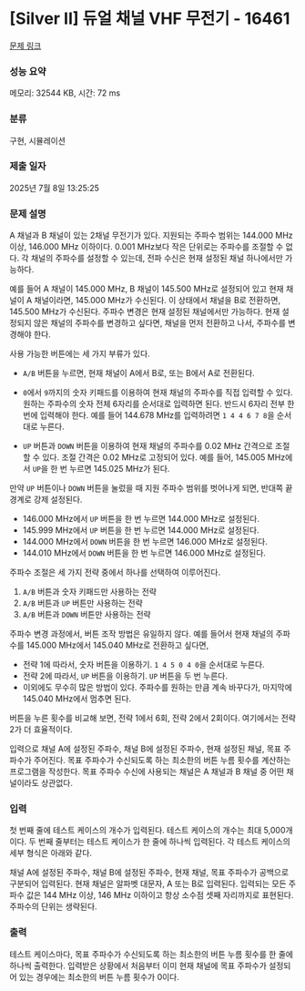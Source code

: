 # [Silver II] 듀얼 채널 VHF 무전기 - 16461 

[문제 링크](https://www.acmicpc.net/problem/16461) 

### 성능 요약

메모리: 32544 KB, 시간: 72 ms

### 분류

구현, 시뮬레이션

### 제출 일자

2025년 7월 8일 13:25:25

### 문제 설명

<p>A 채널과 B 채널이 있는 2채널 무전기가 있다. 지원되는 주파수 범위는 144.000 MHz 이상, 146.000 MHz 이하이다. 0.001 MHz보다 작은 단위로는 주파수를 조절할 수 없다. 각 채널의 주파수를 설정할 수 있는데, 전파 수신은 현재 설정된 채널 하나에서만 가능하다.</p>

<p>예를 들어 A 채널이 145.000 MHz, B 채널이 145.500 MHz로 설정되어 있고 현재 채널이 A 채널이라면, 145.000 MHz가 수신된다. 이 상태에서 채널을 B로 전환하면, 145.500 MHz가 수신된다. 주파수 변경은 현재 설정된 채널에서만 가능하다. 현재 설정되지 않은 채널의 주파수를 변경하고 싶다면, 채널을 먼저 전환하고 나서, 주파수를 변경해야 한다.</p>

<p>사용 가능한 버튼에는 세 가지 부류가 있다.</p>

<ul>
	<li>
	<p><code>A/B</code> 버튼을 누르면, 현재 채널이 A에서 B로, 또는 B에서 A로 전환된다.</p>
	</li>
	<li>
	<p><code>0</code>에서 <code>9</code>까지의 숫자 키패드를 이용하여 현재 채널의 주파수를 직접 입력할 수 있다. 원하는 주파수의 숫자 전체 6자리를 순서대로 입력하면 된다. 반드시 6자리 전부 한 번에 입력해야 한다. 예를 들어 144.678 MHz를 입력하려면 <code>1 4 4 6 7 8</code>을 순서대로 누른다.</p>
	</li>
	<li>
	<p><code>UP</code> 버튼과 <code>DOWN</code> 버튼을 이용하여 현재 채널의 주파수를 0.02 MHz 간격으로 조절할 수 있다. 조절 간격은 0.02 MHz로 고정되어 있다. 예를 들어, 145.005 MHz에서 <code>UP</code>을 한 번 누르면 145.025 MHz가 된다.</p>
	</li>
</ul>

<p>만약 <code>UP</code> 버튼이나 <code>DOWN</code> 버튼을 눌렀을 때 지원 주파수 범위를 벗어나게 되면, 반대쪽 끝 경계로 강제 설정된다.</p>

<ul>
	<li>146.000 MHz에서 <code>UP</code> 버튼을 한 번 누르면 144.000 MHz로 설정된다.</li>
	<li>145.999 MHz에서 <code>UP</code> 버튼을 한 번 누르면 144.000 MHz로 설정된다.</li>
	<li>144.000 MHz에서 <code>DOWN</code> 버튼을 한 번 누르면 146.000 MHz로 설정된다.</li>
	<li>144.010 MHz에서 <code>DOWN</code> 버튼을 한 번 누르면 146.000 MHz로 설정된다.</li>
</ul>

<p>주파수 조절은 세 가지 전략 중에서 하나를 선택하여 이루어진다.</p>

<ol>
	<li><code>A/B</code> 버튼과 숫자 키패드만 사용하는 전략</li>
	<li><code>A/B</code> 버튼과 <code>UP</code> 버튼만 사용하는 전략</li>
	<li><code>A/B</code> 버튼과 <code>DOWN</code> 버튼만 사용하는 전략</li>
</ol>

<p>주파수 변경 과정에서, 버튼 조작 방법은 유일하지 않다. 예를 들어서 현재 채널의 주파수를 145.000 MHz에서 145.040 MHz로 전환하고 싶다면,</p>

<ul>
	<li>전략 1에 따라서, 숫자 버튼을 이용하기. <code>1 4 5 0 4 0</code>을 순서대로 누른다.</li>
	<li>전략 2에 따라서, <code>UP</code> 버튼을 이용하기. <code>UP</code> 버튼을 두 번 누른다.</li>
	<li>이외에도 무수히 많은 방법이 있다. 주파수를 원하는 만큼 계속 바꾸다가, 마지막에 145.040 MHz에서 멈추면 된다.</li>
</ul>

<p>버튼을 누른 횟수를 비교해 보면, 전략 1에서 6회, 전략 2에서 2회이다. 여기에서는 전략 2가 더 효율적이다.</p>

<p>입력으로 채널 A에 설정된 주파수, 채널 B에 설정된 주파수, 현재 설정된 채널, 목표 주파수가 주어진다. 목표 주파수가 수신되도록 하는 최소한의 버튼 누름 횟수를 계산하는 프로그램을 작성한다. 목표 주파수 수신에 사용되는 채널은 A 채널과 B 채널 중 어떤 채널이라도 상관없다.</p>

### 입력 

 <p>첫 번째 줄에 테스트 케이스의 개수가 입력된다. 테스트 케이스의 개수는 최대 5,000개이다. 두 번째 줄부터는 테스트 케이스가 한 줄에 하나씩 입력된다. 각 테스트 케이스의 세부 형식은 아래와 같다.</p>

<p>채널 A에 설정된 주파수, 채널 B에 설정된 주파수, 현재 채널, 목표 주파수가 공백으로 구분되어 입력된다. 현재 채널은 알파벳 대문자, A 또는 B로 입력된다. 입력되는 모든 주파수 값은 144 MHz 이상, 146 MHz 이하이고 항상 소수점 셋째 자리까지로 표현된다. 주파수의 단위는 생략된다.</p>

### 출력 

 <p>테스트 케이스마다, 목표 주파수가 수신되도록 하는 최소한의 버튼 누름 횟수를 한 줄에 하나씩 출력한다. 입력받은 상황에서 처음부터 이미 현재 채널에 목표 주파수가 설정되어 있는 경우에는 최소한의 버튼 누름 횟수가 0이다.</p>


